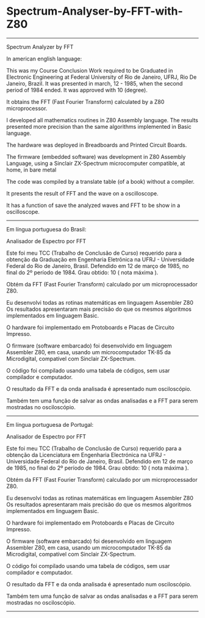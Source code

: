 # Spectrum-Analyser-by-FFT-with-Z80

-------------------------------

Spectrum Analyzer by FFT

In american english language:

This was my Course Conclusion Work required to be Graduated in Electronic Engineering 
at Federal University of Rio de Janeiro, UFRJ, Rio De Janeiro, Brazil.
It was presented in march, 12 - 1985, when the second period of 1984 ended.
It was approved with 10 (degree).

It obtains the FFT (Fast Fourier Transform) calculated by a Z80 microprocessor.

I developed all mathematics routines in Z80 Assembly language. 
The results presented more precision than the same algorithms implemented in 
Basic language.

The hardware was deployed in Breadboards and Printed Circuit Boards.

The firmware (embedded software) was development in Z80 Assembly Language,
using a Sinclair ZX-Spectrum microcomputer compatible, at home, in bare metal

The code was compiled by a translate table (of a book) without a compiler.

It presents the result of FFT and the wave on a oscilloscope.

It has a function of save the analyzed waves and FFT to be show in a oscilloscope.

-------------------------------

Em língua portuguesa do Brasil:

Analisador de Espectro por FFT

Este foi meu TCC (Trabalho de Conclusão de Curso) requerido para a obtenção da 
Graduação em Engenharia Eletrônica na UFRJ - Universidade Federal do Rio de Janeiro, Brasil.
Defendido em 12 de março de 1985, no final do 2º período de 1984.
Grau obtido: 10 ( nota máxima ).

Obtém da FFT (Fast Fourier Transform) calculado por um microprocessador Z80.

Eu desenvolvi todas as rotinas matemáticas em linguagem Assembler Z80
Os resultados apresentaram mais precisão do que os mesmos algoritmos implementados 
em linguagem Basic.

O hardware foi implementado em Protoboards e Placas de Circuito Impresso.

O firmware (software embarcado) foi desenvolvido em linguagem Assembler Z80,
em casa, usando um microcomputador TK-85 da Microdigital, 
compatível com Sinclair ZX-Spectrum.

O código foi compilado usando uma tabela de códigos, sem usar compilador e computador.

O resultado da FFT e da onda analisada é apresentado num osciloscópio.

Também tem uma função de salvar as ondas analisadas e a FFT para serem mostradas no osciloscópio.

-------------------------------

Em língua portuguesa de Portugal:

Analisador de Espectro por FFT

Este foi meu TCC (Trabalho de Conclusão de Curso) requerido para a obtenção da 
Licenciatura em Engenharia Electrónica na UFRJ - Universidade Federal do Rio de Janeiro, Brasil.
Defendido em 12 de março de 1985, no final do 2º período de 1984.
Grau obtido: 10 ( nota máxima ).

Obtém da FFT (Fast Fourier Transform) calculado por um microprocessador Z80.

Eu desenvolvi todas as rotinas matemáticas em linguagem Assembler Z80
Os resultados apresentaram mais precisão do que os mesmos algoritmos implementados 
em linguagem Basic.

O hardware foi implementado em Protoboards e Placas de Circuito Impresso.

O firmware (software embarcado) foi desenvolvido em linguagem Assembler Z80,
em casa, usando um microcomputador TK-85 da Microdigital, 
compatível com Sinclair ZX-Spectrum.

O código foi compilado usando uma tabela de códigos, sem usar compilador e computador.

O resultado da FFT e da onda analisada é apresentado num osciloscópio.

Também tem uma função de salvar as ondas analisadas e a FFT para serem mostradas no osciloscópio.

-------------------------------

